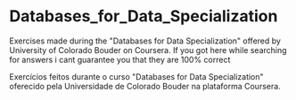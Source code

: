 # Databases_for_Data_Specialization
 Exercises made during the "Databases for Data Specialization" offered by University of Colorado Bouder on Coursera.
 If you got here while searching for answers i cant guarantee you that they are 100% correct

Exercícios feitos durante o curso "Databases for Data Specialization" oferecido pela Universidade de Colorado Bouder na plataforma Coursera.